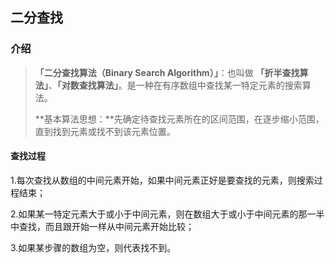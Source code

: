 ## 二分查找

### 介绍

>**「二分查找算法（Binary Search Algorithm）」**：也叫做 **「折半查找算法」**、**「对数查找算法」**。是一种在有序数组中查找某一特定元素的搜索算法。
>
>**基本算法思想：**先确定待查找元素所在的区间范围，在逐步缩小范围，直到找到元素或找不到该元素位置。

#### 查找过程

1.每次查找从数组的中间元素开始，如果中间元素正好是要查找的元素，则搜索过程结束；

2.如果某一特定元素大于或小于中间元素，则在数组大于或小于中间元素的那一半中查找，而且跟开始一样从中间元素开始比较；

3.如果某步骤的数组为空，则代表找不到。

